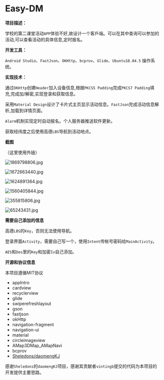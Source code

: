# Easy-DM

**项目描述：**

学校的第二课堂活动`APP`体验不好,故设计一个客戶端。可以在其中查询可以参加的活动,可以查看活动的具体信息,定时报名。

**开发工具：**

`Android Studio`、`FastJson`、`OKHttp`、`bcprov`、`Glide`、`Ubuntu18.04.5` 操作系统。

**实现技术：**

通过`OKHttp`创建`Header`加入设备信息,根据`PKCS5 Padding`完成`PKCS7 Padding`填充,完成加/解密,实现登录和获取信息。

采用`Material Design`设计了卡片式主⻚显示活动信息。`FastJson`完成活动信息解析,加载到详情⻚面。

`Alarm`机制实现定时自动报名。个人服务器推送软件更新。

获取经纬度之后使用高德`LBS`导航到活动地点。

**截图**

（这里使用外链）

![1869798806.jpg][1]

![1672663440.jpg][2]

![1624891364.jpg][3]

![1560405844.jpg][4]

![355815806.jpg][5]

![65243431.jpg][6]

**需要自己添加的信息**

高德`LBS`的`Key`，否则无法使用导航。

登录界面`Activity`，需要自己写一个，使用`Intent`传帐号密码给`MainActivity`。

`AES`和`Des`里的`Key`和加密`Iv`自己添加。

**开源和协议信息**

本项目遵循MIT协议

 - appIntro
 - cardview
 - recyclerview
 - glide
 - swiperefreshlayout
 - gson
 - fastjson
 - okHttp
 - navigation-fragment
 - navigation-ui
 - material
 - circleimageview
 - AMap3DMap_AMapNavi
 - bcprov
 - [Sheledons/daomengKJ][7]
 
 感谢`Sheledons`的`daomengKJ`项目，感谢其贡献者`vintingb`提交的代码为本项目的开发提供主要思路。
 




  [1]: http://blog.jiyehoo.com:81/usr/uploads/2020/09/1784097491.jpg
  [2]: http://blog.jiyehoo.com:81/usr/uploads/2020/09/2664312110.jpg
  [3]: http://blog.jiyehoo.com:81/usr/uploads/2020/09/2486206439.jpg
  [4]: http://blog.jiyehoo.com:81/usr/uploads/2020/09/2100319872.jpg
  [5]: http://blog.jiyehoo.com:81/usr/uploads/2020/09/4263075057.jpg
  [6]: http://blog.jiyehoo.com:81/usr/uploads/2020/09/2805451109.jpg
  [7]: https://github.com/Sheledons/daomengKJ
